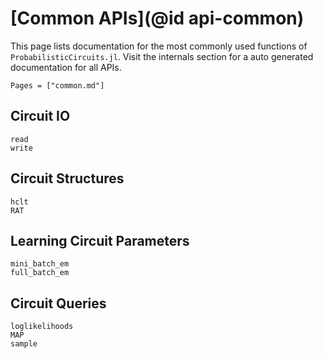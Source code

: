 # [Common APIs](@id api-common)

This page lists documentation for the most commonly used functions of `ProbabilisticCircuits.jl`. Visit the internals section for a auto generated documentation for all APIs.

```@contents
Pages = ["common.md"]
```

## Circuit IO

```@docs
read
write
```

## Circuit Structures

```@docs
hclt
RAT
```

## Learning Circuit Parameters

```@docs
mini_batch_em
full_batch_em
```

## Circuit Queries

```@docs
loglikelihoods
MAP
sample
```
